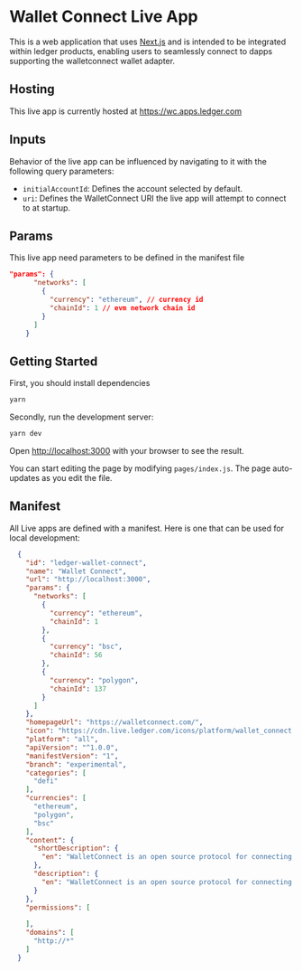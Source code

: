 # Wallet Connect Live App

This is a web application that uses [Next.js](https://nextjs.org/)
and is intended to be integrated within ledger products, enabling users to seamlessly connect to dapps supporting the walletconnect wallet adapter.

## Hosting
This live app is currently hosted at https://wc.apps.ledger.com

## Inputs
Behavior of the live app can be influenced by navigating to it with the following query parameters:

- `initialAccountId`: Defines the account selected by default.
- `uri`: Defines the WalletConnect URI the live app will attempt to connect to at startup.

## Params
This live app need parameters to be defined in the manifest file
```json
"params": {
      "networks": [
        {
          "currency": "ethereum", // currency id
          "chainId": 1 // evm network chain id
        }
      ]
    }
```
## Getting Started

First, you should install dependencies

```bash
yarn
```

Secondly, run the development server:

```bash
yarn dev
```

Open [http://localhost:3000](http://localhost:3000) with your browser to see the result.

You can start editing the page by modifying `pages/index.js`. The page auto-updates as you edit the file.

## Manifest
All Live apps are defined with a manifest. Here is one that can be used for local development:
```json
  {
    "id": "ledger-wallet-connect",
    "name": "Wallet Connect",
    "url": "http://localhost:3000",
    "params": {
      "networks": [
        {
          "currency": "ethereum",
          "chainId": 1
        },
        {
          "currency": "bsc",
          "chainId": 56
        },
        {
          "currency": "polygon",
          "chainId": 137
        }
      ]
    },
    "homepageUrl": "https://walletconnect.com/",
    "icon": "https://cdn.live.ledger.com/icons/platform/wallet_connect.png",
    "platform": "all",
    "apiVersion": "^1.0.0",
    "manifestVersion": "1",
    "branch": "experimental",
    "categories": [
      "defi"
    ],
    "currencies": [
      "ethereum",
      "polygon",
      "bsc"
    ],
    "content": {
      "shortDescription": {
        "en": "WalletConnect is an open source protocol for connecting decentralised applications to mobile wallets with QR code scanning or deep linking."
      },
      "description": {
        "en": "WalletConnect is an open source protocol for connecting decentralised applications to mobile wallets with QR code scanning or deep linking."
      }
    },
    "permissions": [
      
    ],
    "domains": [
      "http://*"
    ]
  }
```
